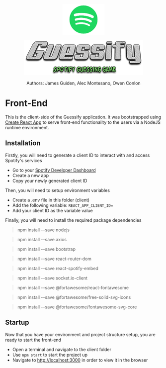 <p align="center"><img src="../other/img/spotify.jpeg" height="100"></p>
<p align="center"><img src="../other/img/guessify.png"></p>
<p align="center">Authors: James Guiden, Alec Montesano, Owen Conlon</p>

# Front-End
This is the client-side of the Guessify application. It was bootstrapped using [Create React App](https://github.com/facebook/create-react-app) to serve front-end functionality to the users via a NodeJS runtime environment.

## Installation
Firstly, you will need to generate a client ID to interact with and access Spotify's services
* Go to your [Spotify Developer Dashboard](https://developer.spotify.com/dashboard)
* Create a new app
* Copy your newly generated client ID

Then, you will need to setup environment variables
* Create a .env file in this folder (client)
* Add the following variable: ```REACT_APP_CLIENT_ID=```
* Add your client ID as the variable value

Finally, you will need to install the required package dependencies

> npm install --save nodejs

> npm install --save axios

> npm install --save bootstrap

> npm install --save react-router-dom

> npm install --save react-spotify-embed

> npm install --save socket.io-client

> npm install --save @fortawesome/react-fontawesome

> npm install --save @fortawesome/free-solid-svg-icons

> npm install --save @fortawesome/fontawesome-svg-core


## Startup
Now that you have your environment and project structure setup, you are ready to start the front-end
* Open a terminal and navigate to the client folder
* Use ```npm start``` to start the project up
* Navigate to [http://localhost:3000](http://localhost:3000) in order to view it in the browser



